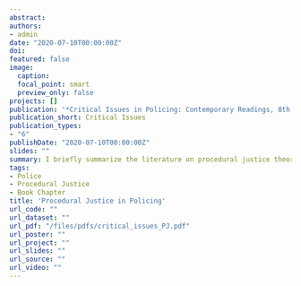 ```yaml
---
abstract:  
authors:
- admin
date: "2020-07-10T00:00:00Z"
doi: 
featured: false
image:
  caption: 
  focal_point: smart
  preview_only: false
projects: []
publication: '*Critical Issues in Policing: Contemporary Readings, 8th Ed.*(pp. 140-155)'
publication_short: Critical Issues
publication_types:
- "6"
publishDate: "2020-07-10T00:00:00Z"
slides: ""
summary: I briefly summarize the literature on procedural justice theory and identify some avenues for future research.
tags:
- Police
- Procedural Justice
- Book Chapter
title: 'Procedural Justice in Policing'
url_code: ""
url_dataset: ""
url_pdf: "/files/pdfs/critical_issues_PJ.pdf"
url_poster: ""
url_project: ""
url_slides: ""
url_source: ""
url_video: ""
---
```



